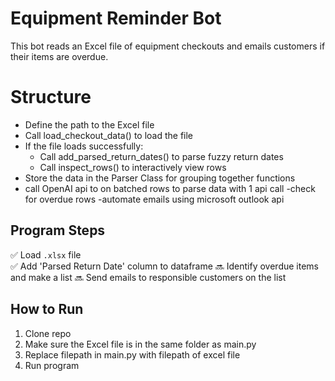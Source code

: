 
# Equipment Reminder Bot

This bot reads an Excel file of equipment checkouts and emails customers if their items are overdue.

# Structure

- Define the path to the Excel file
- Call load_checkout_data() to load the file
- If the file loads successfully:
    - Call add_parsed_return_dates() to parse fuzzy return dates
    - Call inspect_rows() to interactively view rows
- Store the data in the Parser Class for grouping together functions
- call OpenAI api to on batched rows to parse data with 1 api call
-check for overdue rows
-automate emails using microsoft outlook api

## Program Steps

✅ Load `.xlsx` file  
✅ Add 'Parsed Return Date' column to dataframe
🔜 Identify overdue items and make a list
🔜 Send emails to responsible customers on the list

## How to Run

1. Clone repo
2. Make sure the Excel file is in the same folder as main.py
3. Replace filepath in main.py with filepath of excel file
4. Run program

